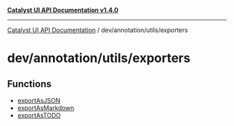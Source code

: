 [**Catalyst UI API Documentation v1.4.0**](../../../../README.md)

---

[Catalyst UI API Documentation](../../../../README.md) / dev/annotation/utils/exporters

# dev/annotation/utils/exporters

## Functions

- [exportAsJSON](functions/exportAsJSON.md)
- [exportAsMarkdown](functions/exportAsMarkdown.md)
- [exportAsTODO](functions/exportAsTODO.md)

